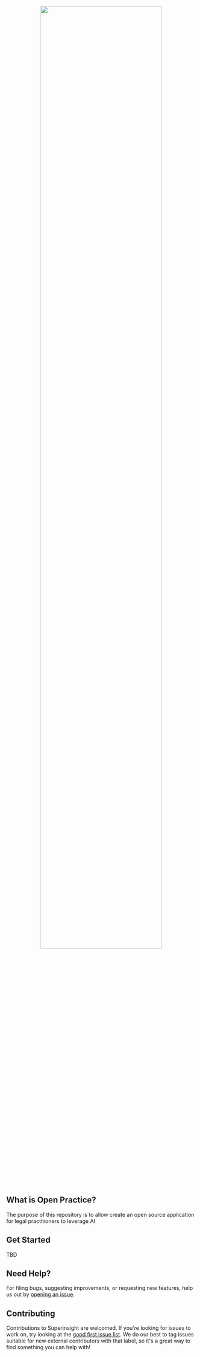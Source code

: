 <p align="center">
  <img src='src/doc/media/banner.png' width='80%'>
</p>

## What is Open Practice?

The purpose of this repository is to allow create an open source application for legal practitioners to leverage AI

## Get Started
TBD


## Need Help?

For filing bugs, suggesting improvements, or requesting new features, help us out by [opening an issue](https://github.com/superinsight/open-practice/issues/new).

## Contributing

Contributions to Superinsight are welcomed. If you're looking for issues to work on, try looking at the [good first issue list](https://github.com/superinsight/open-practice/issues?q=is%3Aopen+is%3Aissue+label%3A%22good+first+issue%22). We do our best to tag issues suitable for new external contributors with that label, so it's a great way to find something you can help with!